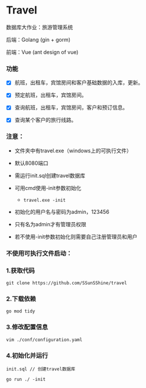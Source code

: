 # Travel

数据库大作业：旅游管理系统

后端：Golang (gin + gorm)

前端：Vue (ant design of vue)



### 功能

+ [x] 航班，出租车，宾馆房间和客户基础数据的入库，更新。
+ [x] 预定航班，出租车，宾馆房间。
+ [x] 查询航班，出租车，宾馆房间，客户和预订信息。

+ [x] 查询某个客户的旅行线路。



### 注意：

+ 文件夹中有travel.exe（windows上的可执行文件）

+ 默认8080端口
+ 需运行init.sql创建travel数据库

+ 可用cmd使用-init参数初始化

  + ```shel
    travel.exe -init
    ```

+ 初始化的用户名与密码为admin，123456
+ 只有名为admin才有管理员权限
+ 若不使用-init参数初始化则需要自己注册管理员和用户



### 不使用可执行文件启动：

### 1.获取代码

```shell
git clone https://github.com/SSunSShine/travel
```

### 2.下载依赖

```shell
go mod tidy
```

### 3.修改配置信息

```shell
vim ./conf/configuration.yaml
```

### 4.初始化并运行

```shell
init.sql // 创建travel数据库

go run ./ -init
```

